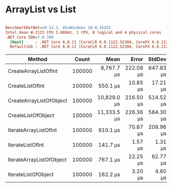 # ArrayList vs List

``` ini

BenchmarkDotNet=v0.12.1, OS=Windows 10.0.25252
Intel Xeon W-2123 CPU 3.60GHz, 1 CPU, 8 logical and 4 physical cores
.NET Core SDK=7.0.100
  [Host]     : .NET Core 6.0.11 (CoreCLR 6.0.1122.52304, CoreFX 6.0.1122.52304), X64 RyuJIT
  DefaultJob : .NET Core 6.0.11 (CoreCLR 6.0.1122.52304, CoreFX 6.0.1122.52304), X64 RyuJIT


```
|                   Method |  Count |        Mean |     Error |    StdDev |      Median | Ratio | RatioSD |    Gen 0 |    Gen 1 |    Gen 2 | Allocated |
|------------------------- |------- |------------:|----------:|----------:|------------:|------:|--------:|---------:|---------:|---------:|----------:|
|     CreateArrayListOfInt | 100000 |  8,767.7 μs | 222.09 μs | 647.83 μs |  8,632.7 μs | 62.54 |    4.32 | 625.0000 | 453.1250 | 265.6250 | 4497639 B |
|          CreateListOfInt | 100000 |    550.1 μs |  10.85 μs |  17.21 μs |    552.3 μs |  3.84 |    0.11 |  55.6641 |  25.3906 |  25.3906 | 1049083 B |
|  CreateArrayListOfObject | 100000 | 10,829.0 μs | 216.50 μs | 514.52 μs | 10,798.4 μs | 76.21 |    2.94 | 734.3750 | 468.7500 | 281.2500 | 5297462 B |
|       CreateListOfObject | 100000 | 11,333.5 μs | 226.36 μs | 584.30 μs | 11,288.1 μs | 78.49 |    4.76 | 734.3750 | 421.8750 | 250.0000 | 5297534 B |
|    IterateArrayListOfInt | 100000 |    910.1 μs |  70.87 μs | 208.96 μs |    822.2 μs |  5.38 |    0.34 |        - |        - |        - |      48 B |
|         IterateListOfInt | 100000 |    141.7 μs |   1.57 μs |   1.31 μs |    141.8 μs |  1.00 |    0.00 |        - |        - |        - |         - |
| IterateArrayListOfObject | 100000 |    767.1 μs |  22.25 μs |  62.77 μs |    748.8 μs |  5.60 |    0.34 |        - |        - |        - |      48 B |
|      IterateListOfObject | 100000 |    162.2 μs |   3.20 μs |   4.60 μs |    161.4 μs |  1.15 |    0.04 |        - |        - |        - |         - |

